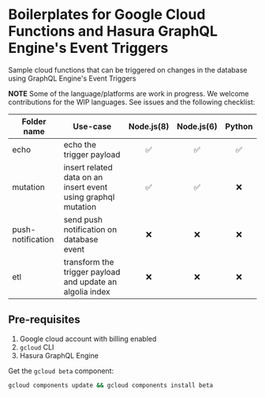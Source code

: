 # Boilerplates for Google Cloud Functions and Hasura GraphQL Engine's Event Triggers
Sample cloud functions that can be triggered on changes in the database using GraphQL Engine's Event Triggers

**NOTE**
Some of the language/platforms are work in progress. We welcome contributions for the WIP languages. See issues and the following checklist:

| Folder name | Use-case| Node.js(8) | Node.js(6) | Python
|-------------|---------|:--------:|:------:|:----:
| echo | echo the trigger payload  | ✅ | ✅ | ✅
| mutation | insert related data on an insert event using graphql mutation | ✅ | ✅ | ❌
| push-notification | send push notification on database event | ❌ | ❌ | ❌ 
| etl | transform the trigger payload and update an algolia index | ❌ | ❌ | ❌ 


## Pre-requisites

1. Google cloud account with billing enabled
2. `gcloud` CLI
3. Hasura GraphQL Engine

Get the `gcloud beta` component:

```bash
gcloud components update && gcloud components install beta
```
